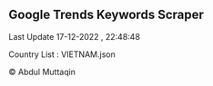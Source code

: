 

## Google Trends Keywords Scraper 
 
Last Update 17-12-2022 , 22:48:48

Country List :
VIETNAM.json



© Abdul Muttaqin 
